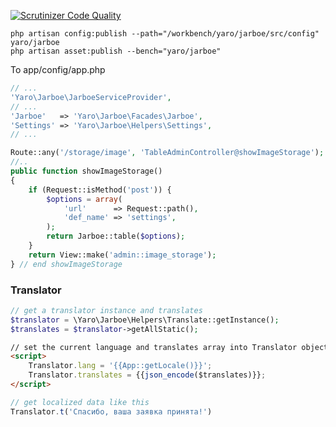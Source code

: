 [![Scrutinizer Code Quality](https://scrutinizer-ci.com/g/Cherry-Pie/Jarboe/badges/quality-score.png?b=master)](https://scrutinizer-ci.com/g/Cherry-Pie/Jarboe/?branch=master)

````
php artisan config:publish --path="/workbench/yaro/jarboe/src/config" yaro/jarboe
php artisan asset:publish --bench="yaro/jarboe"
````

To app/config/app.php
```php
// ...
'Yaro\Jarboe\JarboeServiceProvider',
// ...
'Jarboe'   => 'Yaro\Jarboe\Facades\Jarboe',
'Settings' => 'Yaro\Jarboe\Helpers\Settings',
// ...
```



```php
Route::any('/storage/image', 'TableAdminController@showImageStorage');
//..
public function showImageStorage()
{
    if (Request::isMethod('post')) {
        $options = array(
            'url'      => Request::path(),
            'def_name' => 'settings',
        );
        return Jarboe::table($options);
    }
    return View::make('admin::image_storage');
} // end showImageStorage
```
### Translator
```php
// get a translator instance and translates
$translator = \Yaro\Jarboe\Helpers\Translate::getInstance();
$translates = $translator->getAllStatic();
```

```html
// set the current language and translates array into Translator object
<script>
    Translator.lang = '{{App::getLocale()}}';
    Translator.translates = {{json_encode($translates)}};
</script>
```

```javascript
// get localized data like this
Translator.t('Спасибо, ваша заявка принята!')
```
